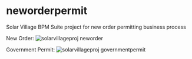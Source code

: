 # neworderpermit
Solar Village BPM Suite project for new order permitting business process

New Order:
![solarvillageproj neworder](https://user-images.githubusercontent.com/20824893/37125174-074d3106-2231-11e8-8b45-ceda2b8ed7cb.png)

Government Permit:
![solarvillageproj governmentpermit](https://user-images.githubusercontent.com/20824893/37125182-124ddd62-2231-11e8-9354-1892eaa1c8fc.png)

